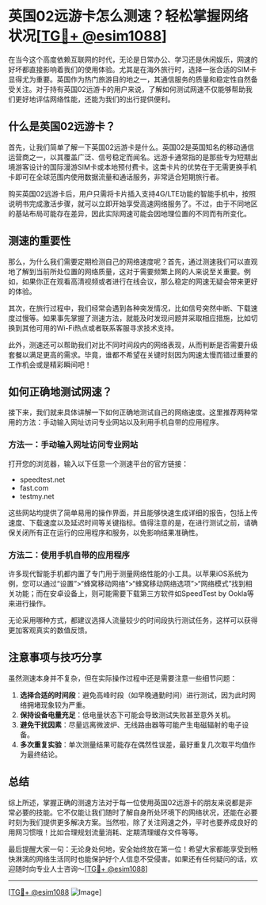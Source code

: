 # 英国02远游卡怎么测速？轻松掌握网络状况[[TG💪+ @esim1088](https://t.me/s/esim1088)]

在当今这个高度依赖互联网的时代，无论是日常办公、学习还是休闲娱乐，网速的好坏都直接影响着我们的使用体验。尤其是在海外旅行时，选择一张合适的SIM卡显得尤为重要。英国作为热门旅游目的地之一，其通信服务的质量和稳定性自然备受关注。对于持有英国02远游卡的用户来说，了解如何测试网速不仅能够帮助我们更好地评估网络性能，还能为我们的出行提供便利。

## 什么是英国02远游卡？

首先，让我们简单了解一下英国02远游卡是什么。英国02是英国知名的移动通信运营商之一，以其覆盖广泛、信号稳定而闻名。远游卡通常指的是那些专为短期出境游客设计的国际漫游SIM卡或本地预付费卡。这类卡片的优势在于无需更换手机卡即可在全球范围内使用数据流量和通话服务，非常适合短期旅行者。

购买英国02远游卡后，用户只需将卡片插入支持4G/LTE功能的智能手机中，按照说明书完成激活步骤，就可以立即开始享受高速网络服务了。不过，由于不同地区的基站布局可能存在差异，因此实际网速可能会因地理位置的不同而有所变化。

## 测速的重要性

那么，为什么我们需要定期检测自己的网络速度呢？首先，通过测速我们可以直观地了解到当前所处位置的网络质量，这对于需要频繁上网的人来说至关重要。例如，如果你正在观看高清视频或者进行在线会议，那么稳定的网速无疑会带来更好的体验。

其次，在旅行过程中，我们经常会遇到各种突发情况，比如信号突然中断、下载速度过慢等。如果事先掌握了测速方法，就能及时发现问题并采取相应措施，比如切换到其他可用的Wi-Fi热点或者联系客服寻求技术支持。

此外，测速还可以帮助我们对比不同时间段内的网络表现，从而判断是否需要升级套餐以满足更高的需求。毕竟，谁都不希望在关键时刻因为网速太慢而错过重要的工作机会或是精彩瞬间吧！

## 如何正确地测试网速？

接下来，我们就来具体讲解一下如何正确地测试自己的网络速度。这里推荐两种常用的方法：手动输入网址访问专业网站以及利用手机自带的应用程序。

### 方法一：手动输入网址访问专业网站

打开您的浏览器，输入以下任意一个测速平台的官方链接：
- speedtest.net
- fast.com
- testmy.net

这些网站均提供了简单易用的操作界面，并且能够快速生成详细的报告，包括上传速度、下载速度以及延迟时间等关键指标。值得注意的是，在进行测试之前，请确保关闭所有正在运行的应用程序和服务，以免影响结果准确性。

### 方法二：使用手机自带的应用程序

许多现代智能手机都内置了专门用于测量网络性能的小工具。以苹果iOS系统为例，您可以通过“设置”>“蜂窝移动网络”>“蜂窝移动网络选项”>“网络模式”找到相关功能；而在安卓设备上，则可能需要下载第三方软件如SpeedTest by Ookla等来进行操作。

无论采用哪种方式，都建议选择人流量较少的时间段执行测试任务，这样可以获得更加客观真实的数值反馈。

## 注意事项与技巧分享

虽然测速本身并不复杂，但在实际操作过程中还是需要注意一些细节问题：

1. **选择合适的时间段**：避免高峰时段（如早晚通勤时间）进行测试，因为此时网络拥堵现象较为严重。
2. **保持设备电量充足**：低电量状态下可能会导致测试失败甚至意外关机。
3. **避免干扰因素**：尽量远离微波炉、无线路由器等可能产生电磁辐射的电子设备。
4. **多次重复实验**：单次测量结果可能存在偶然性误差，最好重复几次取平均值作为最终结论。

## 总结

综上所述，掌握正确的测速方法对于每一位使用英国02远游卡的朋友来说都是非常必要的技能。它不仅能让我们随时了解自身所处环境下的网络状况，还能在必要时刻为我们提供更多解决方案。当然啦，除了关注网速之外，平时也要养成良好的用网习惯哦！比如合理规划流量消耗、定期清理缓存文件等等。

最后提醒大家一句：无论身处何地，安全始终放在第一位！希望大家都能享受到畅快淋漓的网络生活同时也能保护好个人信息不受侵害。如果还有任何疑问的话，欢迎随时向专业人士咨询～[[TG💪+ @esim1088](https://t.me/s/esim1088)]

---

[[TG💪+ @esim1088](https://t.me/s/esim1088) ![Image](https://i.postimg.cc/4NQfJmqS/Snipaste-2025-05-13-00-14-12.png)]